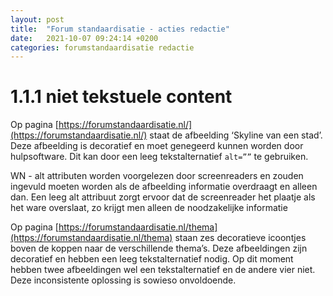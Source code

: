 ```yaml
---
layout: post
title:  "Forum standaardisatie - acties redactie"
date:   2021-10-07 09:24:14 +0200
categories: forumstandaardisatie redactie
---
```

# 1.1.1 niet tekstuele content

Op pagina [https://forumstandaardisatie.nl/](https://forumstandaardisatie.nl/) staat de afbeelding ‘Skyline van een stad’. Deze afbeelding is decoratief en moet genegeerd kunnen worden door hulpsoftware. Dit kan door een leeg tekstalternatief `alt=””` te gebruiken.

WN - alt attributen worden voorgelezen door screenreaders en zouden ingevuld moeten worden als de afbeelding informatie overdraagt en alleen dan. Een leeg alt attribuut zorgt ervoor dat de screenreader het plaatje als het ware overslaat, zo krijgt men alleen de noodzakelijke informatie

Op pagina [https://forumstandaardisatie.nl/thema](https://forumstandaardisatie.nl/thema) staan zes decoratieve icoontjes boven de koppen naar de verschillende thema’s. Deze afbeeldingen zijn decoratief en hebben een leeg tekstalternatief nodig. Op dit moment hebben twee afbeeldingen wel een tekstalternatief en de andere vier niet. Deze inconsistente oplossing is sowieso onvoldoende.

